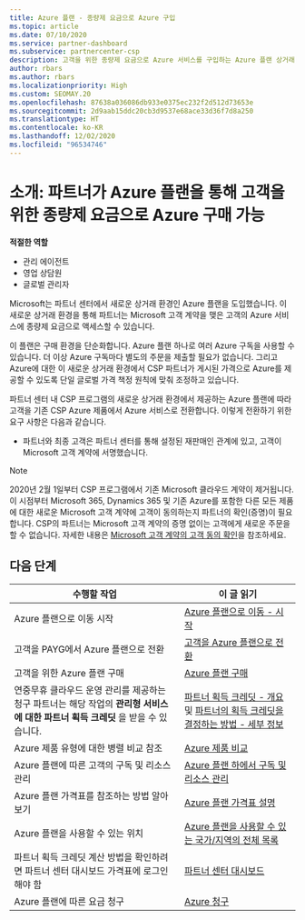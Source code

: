 ```yaml
---
title: Azure 플랜 - 종량제 요금으로 Azure 구입
ms.topic: article
ms.date: 07/10/2020
ms.service: partner-dashboard
ms.subservice: partnercenter-csp
description: 고객을 위한 종량제 요금으로 Azure 서비스를 구입하는 Azure 플랜 상거래 환경에 대해 알아봅니다. 새 보안 요구 사항에 대해서도 알아봅니다.
author: rbars
ms.author: rbars
ms.localizationpriority: High
ms.custom: SEOMAY.20
ms.openlocfilehash: 87638a036086db933e0375ec232f2d512d73653e
ms.sourcegitcommit: 2d9aab15ddc20cb3d9537e68ace33d36f7d8a250
ms.translationtype: HT
ms.contentlocale: ko-KR
ms.lasthandoff: 12/02/2020
ms.locfileid: "96534746"
---
```

# <a name="introduction-azure-plan-lets-partners-buy-azure-at-pay-as-you-go-rates-for-customers"></a>소개: 파트너가 Azure 플랜을 통해 고객을 위한 종량제 요금으로 Azure 구매 가능

**적절한 역할**

- 관리 에이전트
- 영업 상담원
- 글로벌 관리자

Microsoft는 파트너 센터에서 새로운 상거래 환경인 Azure 플랜을 도입했습니다.  이 새로운 상거래 환경을 통해 파트너는 Microsoft 고객 계약을 맺은 고객의 Azure 서비스에 종량제 요금으로 액세스할 수 있습니다.

이 플랜은 구매 환경을 단순화합니다. Azure 플랜 하나로 여러 Azure 구독을 사용할 수 있습니다. 더 이상 Azure 구독마다 별도의 주문을 제출할 필요가 없습니다. 그리고 Azure에 대한 이 새로운 상거래 환경에서 CSP 파트너가 게시된 가격으로 Azure를 제공할 수 있도록 단일 글로벌 가격 책정 원칙에 맞춰 조정하고 있습니다.

파트너 센터 내 CSP 프로그램의 새로운 상거래 환경에서 제공하는 Azure 플랜에 따라 고객을 기존 CSP Azure 제품에서 Azure 서비스로 전환합니다. 이렇게 전환하기 위한 요구 사항은 다음과 같습니다.

- 파트너와 최종 고객은 파트너 센터를 통해 설정된 재판매인 관계에 있고, 고객이 Microsoft 고객 계약에 서명했습니다.

>[!Note]
>2020년 2월 1일부터 CSP 프로그램에서 기존 Microsoft 클라우드 계약이 제거됩니다. 이 시점부터 Microsoft 365, Dynamics 365 및 기존 Azure를 포함한 다른 모든 제품에 대한 새로운 Microsoft 고객 계약에 고객이 동의하는지 파트너의 확인(증명)이 필요합니다. CSP의 파트너는 Microsoft 고객 계약의 증명 없이는 고객에게 새로운 주문을 할 수 없습니다. 자세한 내용은 [Microsoft 고객 계약의 고객 동의 확인](confirm-customer-agreement.md)을 참조하세요.


## <a name="next-steps"></a>다음 단계

|**수행할 작업**   |**이 글 읽기**   |
|------------------|---------------------|
|Azure 플랜으로 이동 시작|[Azure 플랜으로 이동 - 시작](azure-plan-get-started.md)
|고객을 PAYG에서 Azure 플랜으로 전환|[고객을 Azure 플랜으로 전환](azure-plan-transition.md)|
|고객을 위한 Azure 플랜 구매|[Azure 플랜 구매](purchase-azure-plan.md)|
|연중무휴 클라우드 운영 관리를 제공하는 청구 파트너는 해당 작업의 **관리형 서비스에 대한 파트너 획득 크레딧** 을 받을 수 있습니다.|[파트너 획득 크레딧 - 개요](partner-earned-credit.md) 및 [파트너의 획득 크레딧을 결정하는 방법 - 세부 정보](partner-earned-credit-explanation.md)|
|Azure 제품 유형에 대한 병렬 비교 참조|[Azure 제품 비교](compare-azure-offers.md)|
|Azure 플랜에 따른 고객의 구독 및 리소스 관리|[Azure 플랜 하에서 구독 및 리소스 관리](azure-plan-manage.md)|
|Azure 플랜 가격표를 참조하는 방법 알아보기   |[Azure 플랜 가격표 설명](azure-plan-price-list.md)|
|Azure 플랜을 사용할 수 있는 위치|[Azure 플랜을 사용할 수 있는 국가/지역의 전체 목록](https://query.prod.cms.rt.microsoft.com/cms/api/am/binary/RE3QN0x)
|파트너 획득 크레딧 계산 방법을 확인하려면 파트너 센터 대시보드 가격표에 로그인해야 함|[파트너 센터 대시보드](https://partner.microsoft.com/dashboard/home)|
|Azure 플랜에 따른 요금 청구|[Azure 청구](azure-plan-billing.md)|